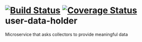 [![Build Status](https://travis-ci.org/microhackaton/matcher.svg?branch=master)](https://travis-ci.org/microhackaton/matcher)
[![Coverage Status](https://coveralls.io/repos/microhackaton/matcher/badge.png)](https://coveralls.io/r/microhackaton/matcher)
user-data-holder
=================

Microservice that asks collectors to provide meaningful data
